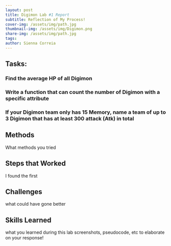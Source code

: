 ```yaml
---
layout: post
title: Digimon Lab #1 Report
subtitle: Reflection of My Process!
cover-img: /assets/img/path.jpg
thumbnail-img: /assets/img/Digimon.png
share-img: /assets/img/path.jpg
tags: 
author: Sienna Correia
---
```


## Tasks:
### Find the average HP of all Digimon
### Write a function that can count the number of Digimon with a specific attribute
### If your Digimon team only has 15 Memory, name a team of up to 3 Digimon that has at least 300 attack (Atk) in total

## Methods
What methods you tried

## Steps that Worked
I found the first 

## Challenges
what could have gone better

## Skills Learned
what you learned during this lab 
screenshots, pseudocode, etc to elaborate on your response!
